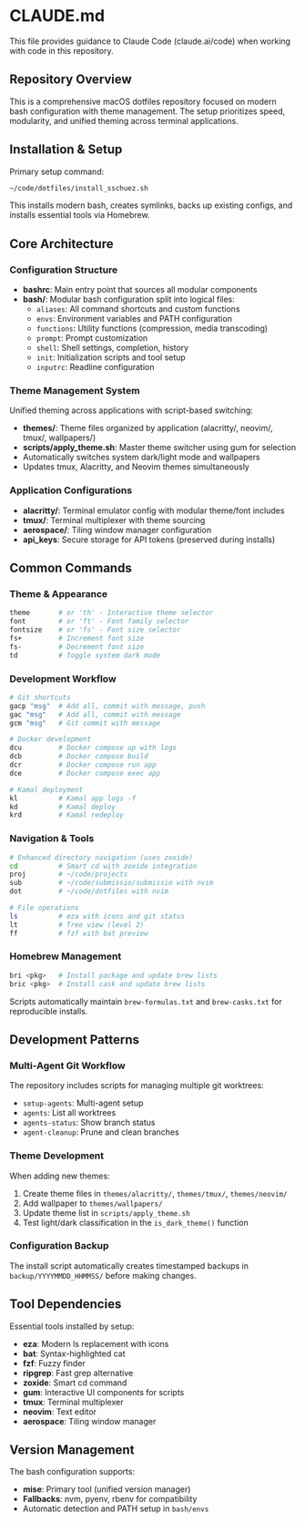 # CLAUDE.md

This file provides guidance to Claude Code (claude.ai/code) when working with code in this repository.

## Repository Overview

This is a comprehensive macOS dotfiles repository focused on modern bash configuration with theme management. The setup prioritizes speed, modularity, and unified theming across terminal applications.

## Installation & Setup

Primary setup command:
```bash
~/code/dotfiles/install_sschuez.sh
```

This installs modern bash, creates symlinks, backs up existing configs, and installs essential tools via Homebrew.

## Core Architecture

### Configuration Structure
- **bashrc**: Main entry point that sources all modular components
- **bash/**: Modular bash configuration split into logical files:
  - `aliases`: All command shortcuts and custom functions
  - `envs`: Environment variables and PATH configuration
  - `functions`: Utility functions (compression, media transcoding)
  - `prompt`: Prompt customization
  - `shell`: Shell settings, completion, history
  - `init`: Initialization scripts and tool setup
  - `inputrc`: Readline configuration

### Theme Management System
Unified theming across applications with script-based switching:
- **themes/**: Theme files organized by application (alacritty/, neovim/, tmux/, wallpapers/)
- **scripts/apply_theme.sh**: Master theme switcher using gum for selection
- Automatically switches system dark/light mode and wallpapers
- Updates tmux, Alacritty, and Neovim themes simultaneously

### Application Configurations
- **alacritty/**: Terminal emulator config with modular theme/font includes
- **tmux/**: Terminal multiplexer with theme sourcing
- **aerospace/**: Tiling window manager configuration
- **api_keys**: Secure storage for API tokens (preserved during installs)

## Common Commands

### Theme & Appearance
```bash
theme       # or 'th' - Interactive theme selector
font        # or 'ft' - Font family selector  
fontsize    # or 'fs' - Font size selector
fs+         # Increment font size
fs-         # Decrement font size
td          # Toggle system dark mode
```

### Development Workflow
```bash
# Git shortcuts
gacp "msg"  # Add all, commit with message, push
gac "msg"   # Add all, commit with message
gcm "msg"   # Git commit with message

# Docker development
dcu         # Docker compose up with logs
dcb         # Docker compose build
dcr         # Docker compose run app
dce         # Docker compose exec app

# Kamal deployment
kl          # Kamal app logs -f
kd          # Kamal deploy
krd         # Kamal redeploy
```

### Navigation & Tools
```bash
# Enhanced directory navigation (uses zoxide)
cd          # Smart cd with zoxide integration
proj        # ~/code/projects
sub         # ~/code/submissio/submissio with nvim
dot         # ~/code/dotfiles with nvim

# File operations
ls          # eza with icons and git status
lt          # Tree view (level 2)
ff          # fzf with bat preview
```

### Homebrew Management
```bash
bri <pkg>   # Install package and update brew lists
bric <pkg>  # Install cask and update brew lists
```

Scripts automatically maintain `brew-formulas.txt` and `brew-casks.txt` for reproducible installs.

## Development Patterns

### Multi-Agent Git Workflow
The repository includes scripts for managing multiple git worktrees:
- `setup-agents`: Multi-agent setup
- `agents`: List all worktrees
- `agents-status`: Show branch status
- `agent-cleanup`: Prune and clean branches

### Theme Development
When adding new themes:
1. Create theme files in `themes/alacritty/`, `themes/tmux/`, `themes/neovim/`
2. Add wallpaper to `themes/wallpapers/`
3. Update theme list in `scripts/apply_theme.sh`
4. Test light/dark classification in the `is_dark_theme()` function

### Configuration Backup
The install script automatically creates timestamped backups in `backup/YYYYMMDD_HHMMSS/` before making changes.

## Tool Dependencies

Essential tools installed by setup:
- **eza**: Modern ls replacement with icons
- **bat**: Syntax-highlighted cat
- **fzf**: Fuzzy finder
- **ripgrep**: Fast grep alternative  
- **zoxide**: Smart cd command
- **gum**: Interactive UI components for scripts
- **tmux**: Terminal multiplexer
- **neovim**: Text editor
- **aerospace**: Tiling window manager

## Version Management

The bash configuration supports:
- **mise**: Primary tool (unified version manager)
- **Fallbacks**: nvm, pyenv, rbenv for compatibility
- Automatic detection and PATH setup in `bash/envs`
